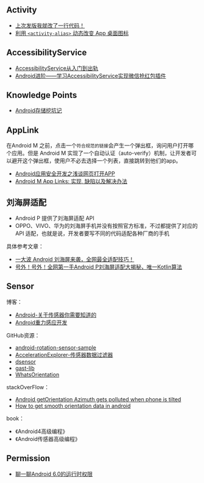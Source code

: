 ## Activity

- [上次发版我就改了一行代码！](http://blog.csdn.net/eclipsexys/article/details/53791818)
- [利用 `<activity-alias>` 动态改变 App 桌面图标](http://yifeng.studio/2016/12/30/android-change-app-launcher-icon-dynamically/)

## AccessibilityService

- [AccessibilityService从入门到出轨](http://blog.csdn.net/eclipsexys/article/details/53560013)
- [Android进阶——学习AccessibilityService实现微信抢红包插件](http://blog.csdn.net/qq_30379689/article/details/53242953)

## Knowledge Points

- [Android存储挖坑记](http://blog.desmondyao.com/2016/05/04/android-storage/)

## AppLink

在Android M 之前，点击一个`符合规范的链接`会产生一个弹出框，询问用户打开哪个应用。但是 Android M 实现了一个自动认证（auto-verify）机制，让开发者可以避开这个弹出框，使用户不必去选择一个列表，直接跳转到他们的app。

- [Android应用安全开发之浅谈网页打开APP](https://jaq.alibaba.com/community/art/show?articleid=265 "Android应用安全开发之浅谈网页打开APP")
- [Android M App Links: 实现, 缺陷以及解决办法](http://www.jcodecraeer.com/a/anzhuokaifa/androidkaifa/2015/0718/3200.html "Android M App Links: 实现, 缺陷以及解决办法")

## 刘海屏适配

- Android P 提供了刘海屏适配 API
- OPPO、VIVO、华为的刘海屏手机并没有按照官方标准，不过都提供了对应的 API 适配，也就是说，开发者要写不同的代码适配各种厂商的手机

具体参考文章：
- [一大波 Android 刘海屏来袭，全网最全适配技巧！](https://mp.weixin.qq.com/s?__biz=MzIxNjc0ODExMA==&mid=2247485355&idx=1&sn=708775695da9a3411b4b240bd59b7017&chksm=97851e8aa0f2979cca7d24a2644c2dda3d2b2afe185dd47ae441750cec66bc4c38ae27cc5340&mpshare=1&scene=1&srcid=0412N98t7MX8So35HZBcMNCl#rd)
- [号外！号外！全网第一手Android P刘海屏适配大揭秘，唯一Kotlin算法](https://www.jianshu.com/p/40630ecb06fb)

## Sensor

博客：
- [Android-关于传感器你需要知道的](http://www.jianshu.com/p/4c141d851346)
- [Android重力感应开发](http://blog.csdn.net/mad1989/article/details/20848181)

GitHub资源：
- [android-rotation-sensor-sample](https://github.com/kplatfoot/android-rotation-sensor-sample)
- [AccelerationExplorer-传感器数据过滤器](https://github.com/KEOpenSource/AccelerationExplorer)
- [dsensor](https://github.com/hoananguyen/dsensor)
- [gast-lib](https://github.com/gast-lib/gast-lib)
- [WhatsOrientation](https://github.com/slidenerd/WhatsOrientation)

stackOverFlow：

- [Android getOrientation Azimuth gets polluted when phone is tilted](http://stackoverflow.com/questions/17979238/android-getorientation-azimuth-gets-polluted-when-phone-is-tilted)
- [How to get smooth orientation data in android](http://stackoverflow.com/questions/27846604/how-to-get-smooth-orientation-data-in-android)

book：

- 《Android4高级编程》
- 《Android传感器高级编程》

## Permission

- [聊一聊Android 6.0的运行时权限](http://droidyue.com/blog/2016/01/17/understanding-marshmallow-runtime-permission/)
